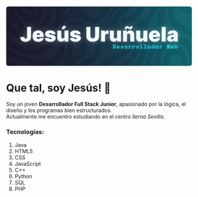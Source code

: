 ![Banner_Perfil](github_banner_2.png)
# Que tal, soy Jesús! 👋

Soy un joven **Desarrollador Full Stack Junior**, apasionado por la lógica, el diseño y los programas bien estructurados.
<br>
Actualmente me encuentro estudiando en el centro *Ilerna Sevilla*.

### Tecnologías:
1. Java
2. HTML5
3. CSS
4. JavaScript
5. C++
6. Python
7. SQL
8. PHP

<!--
**JesusUruGar/JesusUruGar** is a ✨ _special_ ✨ repository because its `README.md` (this file) appears on your GitHub profile.

Here are some ideas to get you started:

- 🔭 I’m currently working on ...
- 🌱 I’m currently learning ...
- 👯 I’m looking to collaborate on ...
- 🤔 I’m looking for help with ...
- 💬 Ask me about ...
- 📫 How to reach me: ...
- 😄 Pronouns: ...
- ⚡ Fun fact: ...
-->
